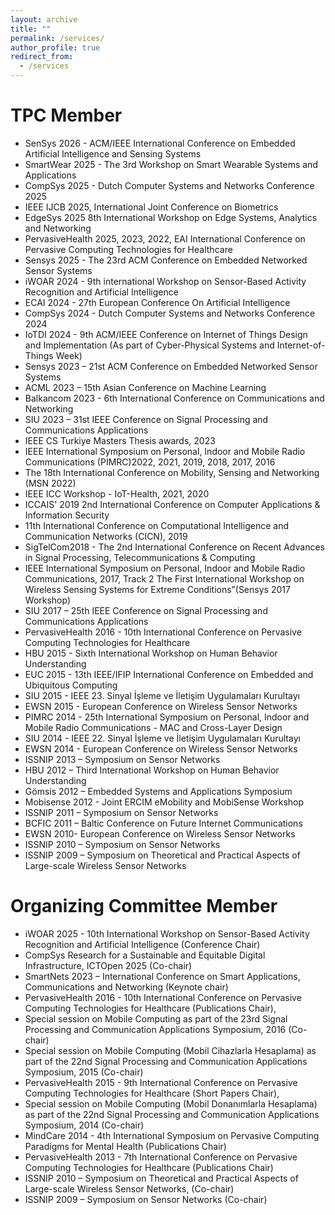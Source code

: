 ```yaml
---
layout: archive
title: ""
permalink: /services/
author_profile: true
redirect_from:
  - /services
---
```


TPC Member
=========================    
- SenSys 2026 - ACM/IEEE International Conference on Embedded Artificial Intelligence and Sensing Systems
- SmartWear 2025 - The 3rd Workshop on Smart Wearable Systems and Applications
- CompSys 2025 - Dutch Computer Systems and Networks Conference 2025
- IEEE IJCB 2025, International Joint Conference on Biometrics
- EdgeSys 2025 8th International Workshop on Edge Systems, Analytics and Networking
- PervasiveHealth 2025, 2023, 2022, EAI International Conference on Pervasive Computing Technologies for Healthcare
- Sensys 2025 - The 23rd ACM Conference on Embedded Networked Sensor Systems
- iWOAR 2024 - 9th international Workshop on Sensor-Based Activity Recognition and Artificial Intelligence
- ECAI 2024 - 27th European Conference On Artificial Intelligence
- CompSys 2024 - Dutch Computer Systems and Networks Conference 2024
- IoTDI 2024 - 9th ACM/IEEE Conference on Internet of Things Design and Implementation (As part of Cyber-Physical Systems and Internet-of-Things Week)
- Sensys 2023 – 21st ACM Conference on Embedded Networked Sensor Systems
- ACML 2023 – 15th Asian Conference on Machine Learning
- Balkancom 2023 - 6th International Conference on Communications and Networking
- SIU 2023 – 31st IEEE Conference on Signal Processing and Communications Applications
- IEEE CS Turkiye Masters Thesis awards, 2023
- IEEE International Symposium on Personal, Indoor and Mobile Radio Communications (PIMRC)2022, 2021, 2019, 2018, 2017, 2016
- The 18th International Conference on Mobility, Sensing and Networking (MSN 2022)
- IEEE ICC Workshop - IoT-Health, 2021, 2020
- ICCAIS' 2019 2nd International Conference on Computer Applications & Information Security
- 11th International Conference on Computational Intelligence and Communication Networks (CICN), 2019
- SigTelCom2018 - The 2nd International Conference on Recent Advances in  Signal Processing, Telecommunications & Computing
- IEEE International Symposium on Personal, Indoor and Mobile Radio Communications, 2017, Track 2 The First International Workshop on Wireless Sensing Systems for Extreme Conditions”(Sensys 2017 Workshop)
- SIU 2017 – 25th IEEE Conference on Signal Processing and Communications Applications
- PervasiveHealth 2016 - 10th International Conference on Pervasive Computing Technologies for Healthcare
- HBU 2015 -  Sixth International Workshop on Human Behavior Understanding
- EUC 2015 - 13th IEEE/IFIP International Conference on Embedded and Ubiquitous Computing
- SIU 2015 - IEEE 23. Sinyal İşleme ve İletişim Uygulamaları Kurultayı
- EWSN 2015 - European Conference on Wireless Sensor Networks
- PIMRC 2014 - 25th International Symposium on Personal, Indoor and Mobile Radio Communications - MAC and 	Cross-Layer Design
- SIU 2014 - IEEE 22. Sinyal İşleme ve İletişim Uygulamaları Kurultayı
- EWSN 2014 - European Conference on Wireless Sensor Networks
- ISSNIP 2013 – Symposium on Sensor Networks
- HBU 2012 – Third International Workshop on Human Behavior Understanding
- Gömsis 2012 – Embedded Systems and Applications Symposium
- Mobisense 2012 - Joint ERCIM eMobility and MobiSense Workshop
- ISSNIP 2011 – Symposium on Sensor Networks
- BCFIC 2011 – Baltic Conference on Future Internet Communications
- EWSN 2010- European Conference on Wireless Sensor Networks
- ISSNIP 2010 – Symposium on Sensor Networks
- ISSNIP 2009 – Symposium on Theoretical and Practical Aspects of Large-scale Wireless Sensor Networks 

Organizing Committee Member
=========================   
- iWOAR 2025 - 10th International Workshop on Sensor-Based Activity Recognition and Artificial Intelligence (Conference Chair)
- CompSys Research for a Sustainable and Equitable Digital Infrastructure, ICTOpen 2025 (Co-chair)
- SmartNets 2023 – International Conference on Smart Applications, Communications and Networking (Keynote chair)
- PervasiveHealth 2016 - 10th International Conference on Pervasive Computing Technologies for Healthcare (Publications Chair),
- Special session on Mobile Computing as part of the 23rd Signal Processing and Communication Applications Symposium, 2016 (Co-chair)
- Special session on Mobile Computing (Mobil Cihazlarla Hesaplama) as part of the 22nd Signal Processing and Communication Applications Symposium, 2015 (Co-chair)
- PervasiveHealth 2015 - 9th International Conference on Pervasive Computing Technologies for Healthcare (Short 	Papers Chair),
- Special session on Mobile Computing (Mobil Donanımlarla Hesaplama) as part of the 22nd Signal Processing and Communication Applications Symposium, 2014 (Co-chair)
- MindCare 2014 - 4th International Symposium on Pervasive Computing Paradigms for Mental Health (Publications	Chair)
- PervasiveHealth 2013 - 7th International Conference on Pervasive Computing Technologies for Healthcare (Publications Chair)
- ISSNIP 2010 – Symposium on Theoretical and Practical Aspects of Large-scale Wireless Sensor Networks, (Co-chair)
- ISSNIP 2009 – Symposium on Sensor Networks (Co-chair)


